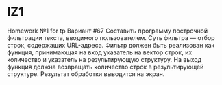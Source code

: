 # IZ1
Homework №1 for tp
Вариант #67
Составить программу построчной фильтрации текста, вводимого пользователем.
Суть фильтра — отбор строк, содержащих URL-адреса. Фильтр должен быть реализован как функция,
принимающая на вход указатель на вектор строк, их количество и указатель на результирующую структуру.
На выход функция должна возвращать количество строк в результирующей структуре. Результат обработки выводится на экран.
